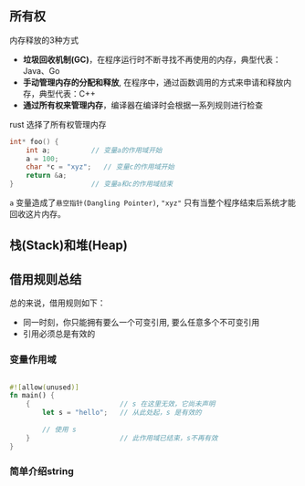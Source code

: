 
## 所有权

内存释放的3种方式

-   **垃圾回收机制(GC)**，在程序运行时不断寻找不再使用的内存，典型代表：Java、Go
-   **手动管理内存的分配和释放**, 在程序中，通过函数调用的方式来申请和释放内存，典型代表：C++
-   **通过所有权来管理内存**，编译器在编译时会根据一系列规则进行检查

rust 选择了所有权管理内存

```c
int* foo() {
    int a;          // 变量a的作用域开始
    a = 100;
    char *c = "xyz";   // 变量c的作用域开始
    return &a;
}                   // 变量a和c的作用域结束
```

`a` 变量造成了`悬空指针(Dangling Pointer)`, `"xyz"` 只有当整个程序结束后系统才能回收这片内存。


## 栈(Stack)和堆(Heap)



## 借用规则总结

总的来说，借用规则如下：

-   同一时刻，你只能拥有要么一个可变引用, 要么任意多个不可变引用
-   引用必须总是有效的


### 变量作用域

```rust

#![allow(unused)]
fn main() {
	{                      // s 在这里无效，它尚未声明
	    let s = "hello";   // 从此处起，s 是有效的
	
	    // 使用 s
	}                      // 此作用域已结束，s不再有效
}

```

### 简单介绍string

